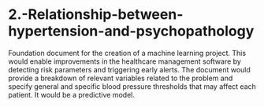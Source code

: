 # 2.-Relationship-between-hypertension-and-psychopathology
 Foundation document for the creation of a machine learning project. This would enable improvements in the healthcare management software by detecting risk parameters and triggering early alerts. The document would provide a breakdown of relevant variables related to the problem and specify general and specific blood pressure thresholds that may affect each patient. It would be a predictive model.
